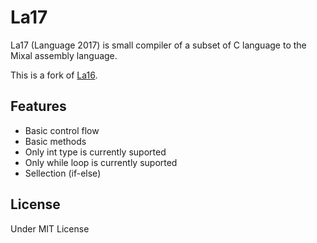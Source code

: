 
# La17

La17 (Language 2017) is small compiler of a subset of C language to the Mixal assembly language.

This is a fork of [La16](https://github.com/MaanooAk/la16). 

## Features

* Basic control flow
* Basic methods
* Only int type is currently suported
* Only while loop is currently suported
* Sellection (if-else) 

## License

Under MIT License
